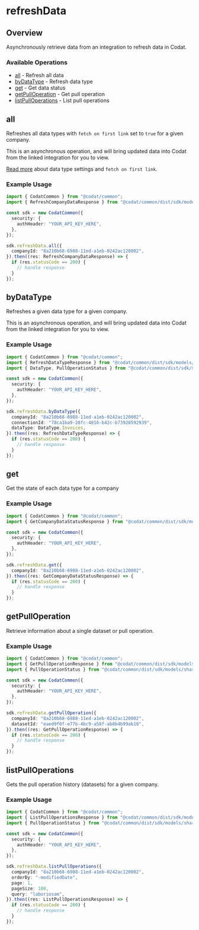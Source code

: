 # refreshData

## Overview

Asynchronously retrieve data from an integration to refresh data in Codat.

### Available Operations

* [all](#all) - Refresh all data
* [byDataType](#bydatatype) - Refresh data type
* [get](#get) - Get data status
* [getPullOperation](#getpulloperation) - Get pull operation
* [listPullOperations](#listpulloperations) - List pull operations

## all

Refreshes all data types with `fetch on first link` set to `true` for a given company.

This is an asynchronous operation, and will bring updated data into Codat from the linked integration for you to view.

[Read more](https://docs.codat.io/core-concepts/data-type-settings) about data type settings and `fetch on first link`.

### Example Usage

```typescript
import { CodatCommon } from "@codat/common";
import { RefreshCompanyDataResponse } from "@codat/common/dist/sdk/models/operations";

const sdk = new CodatCommon({
  security: {
    authHeader: "YOUR_API_KEY_HERE",
  },
});

sdk.refreshData.all({
  companyId: "8a210b68-6988-11ed-a1eb-0242ac120002",
}).then((res: RefreshCompanyDataResponse) => {
  if (res.statusCode == 200) {
    // handle response
  }
});
```

## byDataType

Refreshes a given data type for a given company.

This is an asynchronous operation, and will bring updated data into Codat from the linked integration for you to view.

### Example Usage

```typescript
import { CodatCommon } from "@codat/common";
import { RefreshDataTypeResponse } from "@codat/common/dist/sdk/models/operations";
import { DataType, PullOperationStatus } from "@codat/common/dist/sdk/models/shared";

const sdk = new CodatCommon({
  security: {
    authHeader: "YOUR_API_KEY_HERE",
  },
});

sdk.refreshData.byDataType({
  companyId: "8a210b68-6988-11ed-a1eb-0242ac120002",
  connectionId: "78ca1ba9-28fc-4816-b42c-b73920592939",
  dataType: DataType.Invoices,
}).then((res: RefreshDataTypeResponse) => {
  if (res.statusCode == 200) {
    // handle response
  }
});
```

## get

Get the state of each data type for a company

### Example Usage

```typescript
import { CodatCommon } from "@codat/common";
import { GetCompanyDataStatusResponse } from "@codat/common/dist/sdk/models/operations";

const sdk = new CodatCommon({
  security: {
    authHeader: "YOUR_API_KEY_HERE",
  },
});

sdk.refreshData.get({
  companyId: "8a210b68-6988-11ed-a1eb-0242ac120002",
}).then((res: GetCompanyDataStatusResponse) => {
  if (res.statusCode == 200) {
    // handle response
  }
});
```

## getPullOperation

Retrieve information about a single dataset or pull operation.

### Example Usage

```typescript
import { CodatCommon } from "@codat/common";
import { GetPullOperationResponse } from "@codat/common/dist/sdk/models/operations";
import { PullOperationStatus } from "@codat/common/dist/sdk/models/shared";

const sdk = new CodatCommon({
  security: {
    authHeader: "YOUR_API_KEY_HERE",
  },
});

sdk.refreshData.getPullOperation({
  companyId: "8a210b68-6988-11ed-a1eb-0242ac120002",
  datasetId: "eaed9f0f-e77b-4bc9-a58f-ab8b4b99ab18",
}).then((res: GetPullOperationResponse) => {
  if (res.statusCode == 200) {
    // handle response
  }
});
```

## listPullOperations

Gets the pull operation history (datasets) for a given company.

### Example Usage

```typescript
import { CodatCommon } from "@codat/common";
import { ListPullOperationsResponse } from "@codat/common/dist/sdk/models/operations";
import { PullOperationStatus } from "@codat/common/dist/sdk/models/shared";

const sdk = new CodatCommon({
  security: {
    authHeader: "YOUR_API_KEY_HERE",
  },
});

sdk.refreshData.listPullOperations({
  companyId: "8a210b68-6988-11ed-a1eb-0242ac120002",
  orderBy: "-modifiedDate",
  page: 1,
  pageSize: 100,
  query: "laboriosam",
}).then((res: ListPullOperationsResponse) => {
  if (res.statusCode == 200) {
    // handle response
  }
});
```
